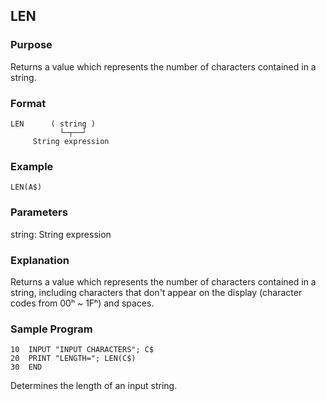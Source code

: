 ## LEN

### Purpose
Returns a value which represents the number of characters contained in a string.

### Format
```basic
LEN      ( string ) 
           └─┬──┘ 
     String expression

```

### Example
```basic
LEN(A$)
```

### Parameters
string: String expression

### Explanation
Returns a value which represents the number of characters contained in
a string, including characters that don't appear on the display
(character codes from 00ʰ ~ 1Fʰ) and spaces.

### Sample Program
```basic
10  INPUT "INPUT CHARACTERS"; C$
20  PRINT "LENGTH="; LEN(C$)
30  END
```
Determines the length of an input string.